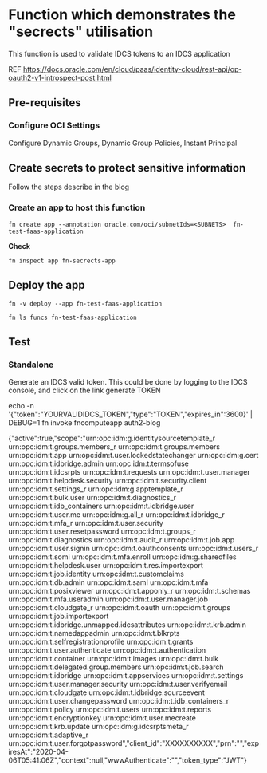 # Function which demonstrates the "secrects" utilisation

This function is used to validate IDCS tokens to an IDCS application

REF https://docs.oracle.com/en/cloud/paas/identity-cloud/rest-api/op-oauth2-v1-introspect-post.html


 

 


## Pre-requisites

### Configure OCI Settings

Configure Dynamic Groups, Dynamic Group Policies,  Instant Principal 

## Create secrets to  protect sensitive information

Follow the steps describe in the blog 

### Create an app to host this function

`fn create app --annotation oracle.com/oci/subnetIds=<SUBNETS>  fn-test-faas-application`




**Check**

`fn inspect app fn-secrects-app`

## Deploy the app

`fn -v deploy --app fn-test-faas-application`

`fn ls funcs fn-test-faas-application`

## Test

### Standalone

Generate an IDCS valid token. This could be done by logging to the IDCS console, and click on the link generate TOKEN

echo -n '{"token":"YOURVALIDIDCS_TOKEN","type":"TOKEN","expires_in":3600}' | DEBUG=1 fn invoke fncomputeapp auth2-blog

{"active":true,"scope":"urn:opc:idm:g.identitysourcetemplate_r urn:opc:idm:t.groups.members_r urn:opc:idm:t.groups.members urn:opc:idm:t.app urn:opc:idm:t.user.lockedstatechanger urn:opc:idm:g.cert urn:opc:idm:t.idbridge.admin urn:opc:idm:t.termsofuse urn:opc:idm:t.idcsrpts urn:opc:idm:t.requests urn:opc:idm:t.user.manager urn:opc:idm:t.helpdesk.security urn:opc:idm:t.security.client urn:opc:idm:t.settings_r urn:opc:idm:g.apptemplate_r urn:opc:idm:t.bulk.user urn:opc:idm:t.diagnostics_r urn:opc:idm:t.idb_containers urn:opc:idm:t.idbridge.user urn:opc:idm:t.user.me urn:opc:idm:g.all_r urn:opc:idm:t.idbridge_r urn:opc:idm:t.mfa_r urn:opc:idm:t.user.security urn:opc:idm:t.user.resetpassword urn:opc:idm:t.groups_r urn:opc:idm:t.diagnostics urn:opc:idm:t.audit_r urn:opc:idm:t.job.app urn:opc:idm:t.user.signin urn:opc:idm:t.oauthconsents urn:opc:idm:t.users_r urn:opc:idm:t.somi urn:opc:idm:t.mfa.enroll urn:opc:idm:g.sharedfiles urn:opc:idm:t.helpdesk.user urn:opc:idm:t.res.importexport urn:opc:idm:t.job.identity urn:opc:idm:t.customclaims urn:opc:idm:t.db.admin urn:opc:idm:t.saml urn:opc:idm:t.mfa urn:opc:idm:t.posixviewer urn:opc:idm:t.apponly_r urn:opc:idm:t.schemas urn:opc:idm:t.mfa.useradmin urn:opc:idm:t.user.manager.job urn:opc:idm:t.cloudgate_r urn:opc:idm:t.oauth urn:opc:idm:t.groups urn:opc:idm:t.job.importexport urn:opc:idm:t.idbridge.unmapped.idcsattributes urn:opc:idm:t.krb.admin urn:opc:idm:t.namedappadmin urn:opc:idm:t.blkrpts urn:opc:idm:t.selfregistrationprofile urn:opc:idm:t.grants urn:opc:idm:t.user.authenticate urn:opc:idm:t.authentication urn:opc:idm:t.container urn:opc:idm:t.images urn:opc:idm:t.bulk urn:opc:idm:t.delegated.group.members urn:opc:idm:t.job.search urn:opc:idm:t.idbridge urn:opc:idm:t.appservices urn:opc:idm:t.settings urn:opc:idm:t.user.manager.security urn:opc:idm:t.user.verifyemail urn:opc:idm:t.cloudgate urn:opc:idm:t.idbridge.sourceevent urn:opc:idm:t.user.changepassword urn:opc:idm:t.idb_containers_r urn:opc:idm:t.policy urn:opc:idm:t.users urn:opc:idm:t.reports urn:opc:idm:t.encryptionkey urn:opc:idm:t.user.mecreate urn:opc:idm:t.krb.update urn:opc:idm:g.idcsrptsmeta_r urn:opc:idm:t.adaptive_r urn:opc:idm:t.user.forgotpassword","client_id":"XXXXXXXXXX","prn":"","expiresAt":"2020-04-06T05:41:06Z","context":null,"wwwAuthenticate":"","token_type":"JWT"}
